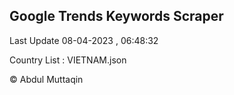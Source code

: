 

## Google Trends Keywords Scraper 
 
Last Update 08-04-2023 , 06:48:32

Country List :
VIETNAM.json



© Abdul Muttaqin 
